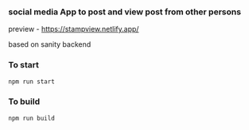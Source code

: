### social media App to post and view post from other persons 

preview - https://stampview.netlify.app/


based on sanity backend
### To start
```bash 
npm run start
```
### To build 
```bash
npm run build
```
